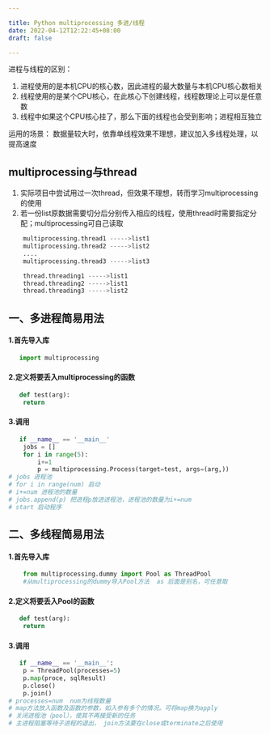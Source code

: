 ```yaml
---

title: Python multiprocessing 多进/线程
date: 2022-04-12T12:22:45+08:00
draft: false

---
```


进程与线程的区别：
1. 进程使用的是本机CPU的核心数，因此进程的最大数量与本机CPU核心数相关
2. 线程使用的是某个CPU核心，在此核心下创建线程，线程数理论上可以是任意数
3. 线程中如果这个CPU核心挂了，那么下面的线程也会受到影响；进程相互独立

运用的场景：
数据量较大时，依靠单线程效果不理想，建议加入多线程处理，以提高速度

## **multiprocessing与thread**
1. 实际项目中尝试用过一次thread，但效果不理想，转而学习multiprocessing的使用
2. 若一份list原数据需要切分后分别传入相应的线程，使用thread时需要指定分配；multiprocessing可自己读取
```python
    multiprocessing.thread1 ----->list1
    multiprocessing.thread2 ----->list2
    ....
    multiprocessing.thread3 ----->list3

    thread.threading1 ----->list1
    thread.threading2 ----->list1
    thread.threading3 ----->list2
```
## **一、多进程简易用法**
#### **1.首先导入库**
```python
​	import multiprocessing
```
#### **2.定义将要丢入multiprocessing的函数**
```python
   def test(arg):
    return
```
#### **3.调用**
```python
   if __name__ == '__main__'
    jobs = []
    for i in range(5):
        i+=1
        p = multiprocessing.Process(target=test, args=(arg,))
# jobs 进程池
# for i in range(num) 启动
# i+=num 进程池的数量
# jobs.append(p) 把进程p放进进程池，进程池的数量为i+=num
# start 启动程序
```

## **二、多线程简易用法**
#### **1.首先导入库**
```python
    from multiprocessing.dummy import Pool as ThreadPool
    #从multiprocessing的dummy导入Pool方法  as 后面是别名，可任意取
```
#### **2.定义将要丢入Pool的函数**
```python
   def test(arg):
    return
```

#### **3.调用**
```python
   if __name__ == '__main__':
    p = ThreadPool(processes=5)
    p.map(proce, sqlResult)
    p.close()
    p.join()
# processes=num  num为线程数量
# map方法放入函数及函数的参数，如入参有多个的情况。可将map换为apply
# 关闭进程池（pool），使其不再接受新的任务
# 主进程阻塞等待子进程的退出， join方法要在close或terminate之后使用